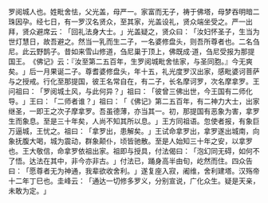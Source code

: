 罗阅城人也。姓毗舍怯，父光盖，母严一。家富而无子，祷于佛塔，母梦吞明暗二珠因孕。经七日，有一罗汉名贤众，至其家，光盖设礼，贤众端坐受之。严一出拜，贤众避席云：​「回礼法身大士。​」光盖疑之，贤众曰：​「汝妇怀圣子，生当为世灯慧日，故吾避之。然当一乳而生二子，一名婆修盘头，则吾所尊者也。二名刍尼。此云野鹊子。昔如来雪山修道，刍尼巢于顶上，佛既成·道，刍尼受报为那提国王。​《佛记》云：『汝至第二五百年，生罗阅城毗舍怯家，与圣同胞。』今无爽矣。​」后一月果诞二子。尊耆婆修盘头，年十五，礼光度罗汉出家，感毗婆诃菩萨与之授戒。行化至那提国，彼王名常自在，有二子，长名摩诃罗，次名摩拿罗。王问祖曰：​「罗阅城土风，与此何异？​」祖曰：​「彼曾三佛出世，今王国有二师化导。​」王曰：​「二师者谁？​」祖曰：​「​《佛记》第二五百年，有二神力大士，出家继圣，一即王之次子摩拿罗。吾虽德薄，亦当其一。初，那提国有恶象为害，拿罗生而象息。至是三十年矣，人尚不知其所以息。​」王方同祖语。忽使者报，有象巨万逼城，王忧之。祖曰：​「拿罗出，患解矣。​」王试命拿罗出，拿罗遂出城南，向象抚腹大喝，城为震动，群象颠仆，顷皆驰散。至是人始知三十年之安，以拿罗也。王大敬信，命拿罗依祖出家。祖即与授具，付法偈曰：​「泡幻同无碍，如何不了悟。达法在其中，非今亦非古。​」付法已，踊身高半由旬，屹然而住。四众告曰：​「愿尊者无为神通，我辈欲收舍利。​」遂复座入寂，阇维，舍利建塔。汉殇帝十二年丁巳也。圭峰云：​「通达一切修多罗义，分别宣说，广化众生。疑是天亲，未敢为定。​」